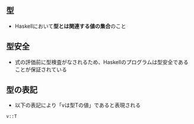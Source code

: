 ## 型

- Haskellにおいて**型とは関連する値の集合**のこと

## 型安全

- 式の評価前に型検査がなされるため、Haskellのプログラムは型安全であることが保証されている

## 型の表記

- 以下の表記により「vは型Tの値」であると表現される

``
v::T
``
